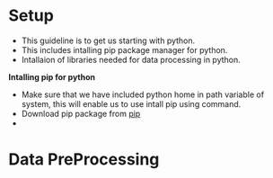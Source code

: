 # Setup

- This guideline is to get us starting with python.
- This includes intalling pip package manager for python.
- Intallaion of libraries needed for data processing in python.

**Intalling pip for python**

- Make sure that we have included python home in path variable of system, this will enable us to use intall pip using command.
- Download pip package from [pip](https://pip.pypa.io/en/stable/installing/)
- 


# Data PreProcessing
